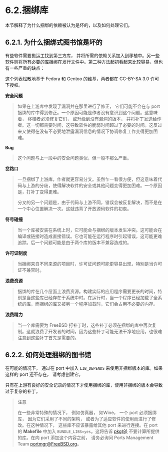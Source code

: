 # 6.2.捆绑库

本节解释了为什么捆绑的依赖被认为是坏的，以及如何处理它们。

## 6.2.1. 为什么捆绑式图书馆是坏的

有些软件需要搬运工找到第三方库， 并将所需的依赖关系加入到移植中。另一些软件则将所有必要的库捆绑在发行文件中。第二种方法起初看起来比较容易，但也有一些严重的缺点：

这个列表松散地基于 Fedora 和 Gentoo 的维基，两者都在 CC-BY-SA 3.0 许可下授权。

**安全问题**

> 如果在上游库中发现了漏洞并在那里进行了修正， 它们可能不会在与 port 捆绑的库中得到修正。一个原因可能是作者没有意识到这个问题。这意味着， 移植者必须修复它们， 或升级到没有漏洞的版本， 并将补丁发送给作者。这一切都需要时间，这导致软件的脆弱时间超过了必要的时间。这反过来又使得在没有不必要地泄露漏洞信息的情况下协调修复工作变得更加困难。

**Bug**

> 这个问题与上一段中的安全问题类似，但一般不那么严重。

**岔路口**

> 一旦捆绑了上游库，作者就更容易分叉。虽然乍一看很方便，但这意味着代码与上游的分歧，使得解决软件的安全或其他问题变得更加困难。一个原因是，打补丁变得更难。
>
> 分叉的另一个问题是，由于代码与上游不同，错误会被反复解决，而不是在一个中心位置解决一次。这就违背了开放源码软件的初衷。

**符号碰撞**

> 当一个库被安装在系统上时，它可能会与捆绑的版本发生冲突。这可能会在编译或链接时造成直接错误。它也可能在运行程序时引起错误，这可能更难追踪。后一个问题可能是由于两个库的版本不兼容造成的。

**许可证制度**

> 当捆绑来自不同来源的项目时，许可证问题可能更容易出现，特别是当许可证不兼容时。

**浪费资源**

> 捆绑的库在几个层面上浪费资源。构建实际的应用程序需要更长的时间，特别是当这些库已经存在于系统中时。在运行时，当一个程序已经加载了全系统的库，而捆绑的库又被另一个程序加载时，它们会占用不必要的内存。

**浪费精力**

> 当一个库需要为 FreeBSD 打补丁时，这些补丁必须在捆绑的库中再次复制。这就浪费了开发者的时间，因为这些补丁可能无法干净地应用。也很难注意到这些补丁首先是需要的。

## 6.2.2. 如何处理捆绑的图书馆

在可能的情况下， 通过在 port 中加入 `LIB_DEPENDS` 来使用非捆绑版本的库。如果这样的 port 还不存在， 请考虑创建它。

只有在上游有良好的安全记录的情况下才使用捆绑的库，使用非捆绑的版本会导致过于复杂的补丁。

> 注意
>
> 在一些非常特殊的情况下， 例如仿真器， 如Wine， 一个 port 必须捆绑库， 因为它们采用了不同的架构， 或者为了适应软件的使用而进行了修改。在这种情况下， 这些库不应该暴露给其他 port 来进行连接。在 port 的 **Makefile** 中加入 `BUNDLE_LIBS=yes`。这将告诉 [pkg(8)](https://man.freebsd.org/cgi/man.cgi?query=pkg&sektion=8&format=html) 不要计算所提供的库。在向 port 添加这个内容之前， 请务必询问 Ports Management Team <portmgr@FreeBSD.org>。
